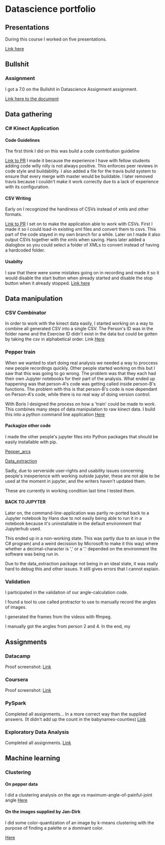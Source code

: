 # Datascience portfolio

## Presentations

During this course I worked on five presentations.

[Link here](presentations)

## Bullshit

### Assignment

I got a 7.0 on the Bullshit in Datascience Assignment assignment. 

[Link here to the document](docs/bullshit.pdf)

## Data gathering

### C# Kinect Application

#### Code Guidelines
The first think I did on this was build a code contribution guideline

[Link to PR](https://github.com/Hans2131/KinectingPepper/pull/4)
I made it because the experience I have with fellow students adding code willy nilly is not always positive.
This enforces peer reviews in code style and buildability. 
I also added a file for the travis build system to ensure that every merge with master would be buildable.
I later removed travis because I couldn't make it work correctly due to a lack of experience with its configuration.

#### CSV Writing
Early on I recognized the handiness of CSVs instead of xmls and other formats.

[Link to PR](https://github.com/Hans2131/KinectingPepper/pull/9/files)
I set on to make the application able to work with CSVs.
First I made it so I could load-in existing xml files and convert them to csvs. This part of the code stayed in my own branch for a while. Later on I made it also output CSVs together with the xmls when saving.
Hans later added a dialogbox so you could select a folder of XMLs to convert instead of having a hardcoded folder.

#### Usabilty
I saw that there were some mistakes going on in recording and made it so it would disable the start button when already started and disable the stop button when it already stopped. [Link here](https://github.com/Hans2131/KinectingPepper/pull/12/files)

## Data manipulation

### CSV Combinator
In order to work with the kinect data easily, I started working on a way to combine all generated CSV into a single CSV.
The Person's ID was in the folder name and the Exercise ID didn't exist in the data but could be gotten by taking the csv in alphabetical order. 
Link [Here](https://github.com/Blanen/csv_combinator)

### Pepper train
When we wanted to start doing real analysis we needed a way to proccess new people recordings quickly. Other people started working on this but I saw that this was going to go wrong. The problem was that they each had their own Jupyter notebooks for their part of the analysis. What ended up happening was that person-A's code was getting called inside person-B's functions. The problem with this is that person-B's code is now dependant on Person-A's code, while there is no real way of doing version control.

With Boris I designed the process on how a 'train' could be made to work. This combines many steps of data manipulation to raw kinect data. I build this into a python command line application [Here](https://github.com/KinectingPepper/pepper_train)

#### Packagize other code

I made the other people's jupyter files into Python packages that should be easily installable with pip.

[Pepper_arcs](https://github.com/KinectingPepper/pepper_arcs)

[Data_extraction](https://github.com/KinectingPepper/Data_Extraction)

Sadly, due to serverside user-rights and usability issues concerning people's inexperience with working outside jupyter, these are not able to be used at the moment in jupyter, and the writers haven't updated them. 

These are currently in working condition last time I tested them.

#### BACK TO JUPYTER

Later on, the command-line-application was partly re-ported back to a Jupyter notebook by Hans due to not easily being able to run it in a notebook because it's uninstallable in the default environment that Jupyterhub used.

This ended up in a non-working state. This was partly due to an issue in the C# program( and a weird decission by Microsoft to make it this way) where whether a decimal-character is ',' or a '.' depended on the environment the software was being run in.

Due to the data_extraction package not being in an ideal state, it was really hard to debug this and other issues. It still gives errors that I cannot explain.

### Validation

I participated in the validation of our angle-calculation code. 

I found a tool to use called protractor to use to manually record the angles of images.

I generated the frames from the videos with ffmpeg.

I manually got the angles from person 2 and 4. In the end, my 
## Assignments

### Datacamp

Proof screenshot: [Link](images/datacamp.png)

### Coursera

Proof screenshot: [Link](images/coursera.png)

### PySpark

Completed all assignments... In a more correct way than the supplied answers. (It didn't add up the count in the babynames-counties)
[Link](tutorial_spark/)

### Exploratory Data Analysis

Completed all assignments.
[Link](ExploratoryDataAnalysis/)

## Machine learning

### Clustering

#### On pepper data

I did a clustering analysis on the age vs maximum-angle-of-painful-joint angle [Here](notebooks/clustering.ipynv)

#### On the images supplied by Jan-Dirk

I did some color-quantization of an image by k-means clustering with the purpose of finding a palette or a dominant color. 

[Here](notebooks/quantize.ipynb)
